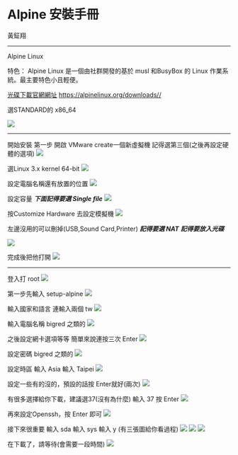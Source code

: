 # Alpine 安裝手冊

黃鉦翔

---
Alpine Linux

特色：
Alpine Linux
是一個由社群開發的基於 musl 和BusyBox 的 Linux 作業系統。最主要特色小且輕便。


[光碟下載官網網址](https://alpinelinux.org/downloads//)
https://alpinelinux.org/downloads//

選STANDARD的 x86_64

![](https://i.imgur.com/yYkfExs.png)



---

開始安裝
第一步
開啟 VMware
create一個新虛擬機
記得選第三個(之後再設定硬體的選項)
![](https://i.imgur.com/oPAmjoU.png)


選Linux 3.x kernel 64-bit
![](https://i.imgur.com/XDxm0Ec.png)



設定電腦名稱還有放置的位置
![](https://i.imgur.com/oJ1830x.png)



設定容量
***下面記得要選 Single file***
![](https://i.imgur.com/7SPe2hm.png)




按Customize Hardware 去設定模擬機
![](https://i.imgur.com/jq31S5u.png)


左邊沒用的可以刪掉(USB,Sound Card,Printer)
***記得要選 NAT***
***記得要放入光碟***

![](https://i.imgur.com/dKlOCqq.png)



完成後把他打開
![](https://i.imgur.com/EnAQf3R.png)


---

登入打 root
![](https://i.imgur.com/RcymkZF.png)


第一步先輸入 setup-alpine
![](https://i.imgur.com/3W2uI2R.png)


輸入國家和語言
連輸入兩個 tw
![](https://i.imgur.com/BwbG6Sf.png)


輸入電腦名稱 bigred 之類的
![](https://i.imgur.com/xzsoM9c.png)

之後設定網卡選項等等
簡單來說連按三次 Enter
![](https://i.imgur.com/0gT4xg9.png)

設定密碼 bigred 之類的
![](https://i.imgur.com/la9Fyz5.png)

設定時區
輸入 Asia
輸入 Taipei
![](https://i.imgur.com/JYXtekH.png)

設定一些有的沒的，預設的話按 Enter就好(兩次)
![](https://i.imgur.com/zIPnEHb.png)

有很多選擇給你下載，建議選37(沒有為什麼)
輸入 37 按 Enter
![](https://i.imgur.com/a41gIY6.png)

再來設定Openssh，按 Enter 即可
![](https://i.imgur.com/Hfule2O.png)

接下來很重要
輸入 sda 
輸入 sys
輸入 y
(有三張圖給你看過程)
![](https://i.imgur.com/9ab7sZN.png)
![](https://i.imgur.com/8hCRPeT.png)
![](https://i.imgur.com/Zf2Z1vy.png)

在下載了，請等待(會需要一段時間)
![](https://i.imgur.com/uv1jxOP.png)



